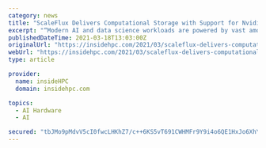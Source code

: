 ```yaml
---
category: news
title: "ScaleFlux Delivers Computational Storage with Support for Nvidia Magnum IO GPUDirect Storage"
excerpt: "“Modern AI and data science workloads are powered by vast amounts of data, which makes it critical to enable fast communications between GPU computing and data center storage systems,” said Kushal Datta, Senior Product Manager at NVIDIA. “ScaleFlux ..."
publishedDateTime: 2021-03-18T13:03:00Z
originalUrl: "https://insidehpc.com/2021/03/scaleflux-delivers-computational-storage-with-support-for-nvidia-magnum-io-gpudirect-storage/"
webUrl: "https://insidehpc.com/2021/03/scaleflux-delivers-computational-storage-with-support-for-nvidia-magnum-io-gpudirect-storage/"
type: article

provider:
  name: insideHPC
  domain: insidehpc.com

topics:
  - AI Hardware
  - AI

secured: "tbJMo9pMdvV5cI0fwcLHKhZ7/c++6KS5vT691CWHMFr9Y9i4o6QE1HxJo6XhYKpbzu1jEJHdulQFkiJtCYjAnj2mx9nhlT0fk+CjFen730Vo9dmow6u/WXlU9lA7wF5TisVERgdQQ6EI3DDe3DuuCd0t3jhhT5ty9cyQXRRTeqRyINVDvtxYZ9uLxCjpJXHpF7KtSXkPXP6mB/frqU8dN3fuHGWH9GSqixlIQ9W0Lx1LAqqTJ8nEOJ/A1SMys5MIZCUM/VavPHOIL4dBIbit1WNGnd4iE9eWam4tYjqibt6n/99K1t1RaOEpw7lkVANlP7wrivIf5sxhzS3XYsOTJnEuoThJ+k7jcxt+DYIQEtg=;5korAxW7CsRqcWUDGqRfpg=="
---
```


